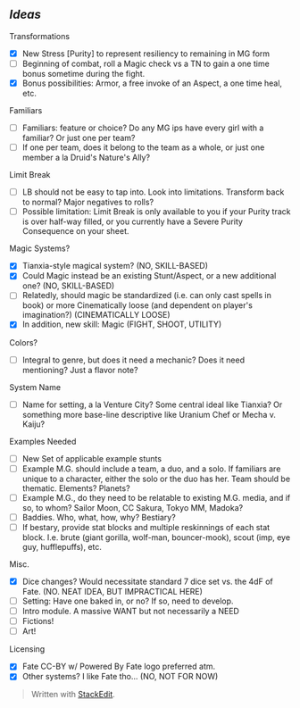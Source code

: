 ## ***Ideas***

Transformations

 - [x] New Stress [Purity] to represent resiliency to remaining in MG form
 - [ ] Beginning of combat, roll a Magic check vs a TN to gain a one time bonus sometime during the fight.
 - [x] Bonus possibilities: Armor, a free invoke of an Aspect, a one time heal, etc.

Familiars

 - [ ] Familiars: feature or choice? Do any MG ips have every girl with a familiar? Or just one per team?
 - [ ] If one per team, does it belong to the team as a whole, or just one member a la Druid's Nature's Ally?

Limit Break

 - [ ] LB should not be easy to tap into. Look into limitations. Transform back to normal? Major negatives to rolls?
 - [ ] Possible limitation: Limit Break is only available to you if your Purity track is over half-way filled, or you currently have a Severe Purity Consequence on your sheet.

Magic Systems?

 - [x] Tianxia-style magical system? (NO, SKILL-BASED)
 - [x] Could Magic instead be an existing Stunt/Aspect, or a new additional one? (NO, SKILL-BASED)
 - [ ] Relatedly, should magic be standardized (i.e. can only cast spells in book) or more Cinematically loose (and dependent on player's imagination?) (CINEMATICALLY LOOSE)
 - [x] In addition, new skill: Magic (FIGHT, SHOOT, UTILITY)

Colors?

 - [ ] Integral to genre, but does it need a mechanic? Does it need mentioning? Just a flavor note?

System Name

 - [ ] Name for setting, a la Venture City? Some central ideal like Tianxia? Or something more base-line descriptive like Uranium Chef or Mecha v. Kaiju?

Examples Needed

 - [ ] New Set of applicable example stunts
 - [ ] Example M.G. should include a team, a duo, and a solo. If familiars are unique to a character, either the solo or the duo has her. Team should be thematic. Elements? Planets?
 - [ ] Example M.G., do they need to be relatable to existing M.G. media, and if so, to whom? Sailor Moon, CC Sakura, Tokyo MM, Madoka?
 - [ ] Baddies. Who, what, how, why? Bestiary?
 - [ ] If bestary, provide stat blocks and multiple reskinnings of each stat block. I.e. brute (giant gorilla, wolf-man, bouncer-mook), scout (imp, eye guy, hufflepuffs), etc.

Misc.

 - [x] Dice changes? Would necessitate standard 7 dice set vs. the 4dF of Fate. (NO. NEAT IDEA, BUT IMPRACTICAL HERE)
 - [ ] Setting: Have one baked in, or no? If so, need to develop.
 - [ ] Intro module. A massive WANT but not necessarily a NEED
 - [ ] Fictions!
 - [ ] Art!

Licensing

 - [x] Fate CC-BY w/ Powered By Fate logo preferred atm. 
 - [x] Other systems? I like Fate tho... (NO, NOT FOR NOW)

> Written with [StackEdit](https://stackedit.io/).
<!--stackedit_data:
eyJoaXN0b3J5IjpbLTEwNTg2OTAyNywtMTQ4OTYwOTM1NSwyNT
M4MTA4OTMsLTc4OTQ0OTY5MV19
-->
